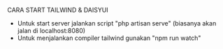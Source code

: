 CARA START TAILWIND & DAISYUI
- Untuk start server jalankan script "php artisan serve" (biasanya akan jalan di localhost:8080)
- Untuk menjalankan compiler tailwind gunakan "npm run watch"
